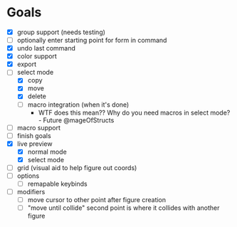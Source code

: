 # Goals

- [x] group support (needs testing)
- [ ] optionally enter starting point for form in command
- [x] undo last command
- [x] color support
- [x] export
- [ ] select mode
  - [x] copy
  - [x] move
  - [x] delete
  - [ ] macro integration (when it's done)
    - WTF does this mean?? Why do you need macros in select mode? - Future @mageOfStructs
- [ ] macro support
- [ ] finish goals
- [x] live preview
  - [x] normal mode
  - [x] select mode
- [ ] grid (visual aid to help figure out coords)
- [ ] options
  - [ ] remapable keybinds
- [ ] modifiers
  - [ ] move cursor to other point after figure creation
  - [ ] "move until collide" second point is where it collides with another figure
